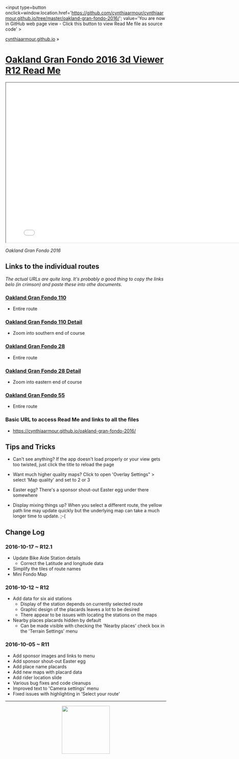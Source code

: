 <span style=display:none; >[You are now in GitHub source code view - click this link to view Read Me file as a web page]
( https://cynthiaarmour.github.io/oakland-gran-fondo-2016/index.html#readme.md "View file as a web page." ) </span>
<input type=button onclick=window.location.href='https://github.com/cynthiaarmour/cynthiaarmour.github.io/tree/master/oakland-gran-fondo-2016/'; value='You are now in GitHub web page view - Click this button to view Read Me file as source code' >

[cynthiaarmour.github.io]( http://cynthiaarmour.github.io ) &raquo;

[Oakland Gran Fondo 2016 3d Viewer R12 Read Me]( index.html )
===

<iframe src=" ./r12/index.html" width=800px height=500px onload=this.contentWindow.THR.controls.enableZoom=false; ></iframe>

_Oakland Gran Fondo 2016_


## Links to the individual routes

_The actual URLs are quite long. It's probably a good thing to copy the links belo (in crimson) and paste these into othe documents._ 


### [Oakland Gran Fondo 110]( ./r12/index.html#file=../elevations-data/elevations-data-oakland-gran-fondo/oakland-gran-fondo-100-r1_11_328_791_3_3_510_510_.json )

* Entire route

### [Oakland Gran Fondo 110 Detail]( ./r12/index.html#file=../elevations-data/elevations-data-oakland-gran-fondo/oakland-gran-fondo-100-r1_14_2642_6341_3_3_510_510_.json )

* Zoom into southern end of course


### [Oakland Gran Fondo 28]( ./r12/index.html#file=../elevations-data/elevations-data-oakland-gran-fondo/oakland-gran-fondo-28_14_2627_6329_7_3_490_210_.json )

* Entire route 


### [Oakland Gran Fondo 28 Detail]( ./r12/index.html#file=../elevations-data/elevations-data-oakland-gran-fondo/oakland-gran-fondo-28_14_2631_6329_3_3_510_510_.json )

* Zoom into eastern end of course


### [Oakland Gran Fondo 55]( ./r12/index.html#file=../elevations-data/elevations-data-oakland-gran-fondo/oakland-gran-fondo-55_12_656_1582_4_3_512_384_.json )

* Entire route 


### Basic URL to access Read Me and links to all the files

* https://cynthiaarmour.github.io/oakland-gran-fondo-2016/


## Tips and Tricks

* Can't see anything? If the app doesn't load properly or your view gets too twisted, just click the title to reload the page

* Want much higher quality maps? Click to open 'Overlay Settings" > select 'Map quality'  and set to 2 or 3 

* Easter egg? There's a sponsor shout-out Easter egg under there somewhere

* Display mixing things up? When you select a different route, the yellow path line may update quickly but the underlying map can take a much longer time to update. ;-(


## Change Log

### 2016-10-17 ~ R12.1

* Update Bike Aide Station details
	* Correct the Latitude and longitude data
* Simplify the tiles of route names
* Mini Fondo Map


### 2016-10-12 ~ R12

* Add data for six aid stations
	* Display of the station depends on currently selected route
	* Graphic design of the placards leaves a lot to be desired
	* There appear to be issues with locating the stations on the maps
* Nearby places placards hidden by default
	* Can be made visible with checking the 'Nearby places' check box in the 'Terrain Settings' menu


### 2016-10-05 ~ R11

* Add sponsor images and links to menu
* Add sponsor shout-out Easter egg
* Add place name placards
* Add new maps with placard data
* Add rider location slide
* Various bug fixes and code cleanups
* Improved text to 'Camera settings' menu
* Fixed issues with highlighting in 'Select your route' 

***
<center>
<img src="https://cynthiaarmour.github.io/oakland-gran-fondo-2016-assets/maps/logo-beb-main-site.png" width=150px >
</center>